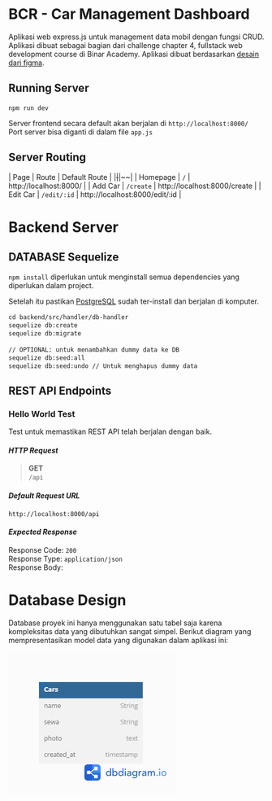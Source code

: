 # BCR - Car Management Dashboard

Aplikasi web express.js untuk management data mobil dengan fungsi CRUD. Aplikasi dibuat sebagai bagian dari challenge chapter 4, fullstack web development course di Binar Academy. Aplikasi dibuat berdasarkan [desain dari figma](https://www.figma.com/file/H6xTtBW9Kzlf09nYnitvbH/BCR---Car-Management-Dashboard?type=design&node-id=18344-7128&mode=design).


## Running Server

    npm run dev

Server frontend secara default akan berjalan di `http://localhost:8000/`  
Port server bisa diganti di dalam file `app.js`  

## Server Routing
| Page | Route | Default Route |
|~~|~~|~~|
| Homepage | `/` | http://localhost:8000/ |
| Add Car | `/create` | http://localhost:8000/create |
| Edit Car | `/edit/:id` | http://localhost:8000/edit/:id |
 
 

# Backend Server
## DATABASE Sequelize

    
`npm install` diperlukan untuk menginstall semua dependencies yang diperlukan dalam project.
    
Setelah itu pastikan [PostgreSQL](https://www.postgresql.org/download/) sudah ter-install dan berjalan di komputer. 

    cd backend/src/handler/db-handler
    sequelize db:create
    sequelize db:migrate
    
    // OPTIONAL: untuk menambahkan dummy data ke DB
    sequelize db:seed:all
    sequelize db:seed:undo // Untuk menghapus dummy data

## REST API Endpoints
### Hello World Test

Test untuk memastikan REST API telah berjalan dengan baik.

#### *HTTP Request*
> **GET**   
> `/api`

#### *Default Request URL*

    http://localhost:8000/api

#### *Expected Response*
Response Code: `200`  
Response Type: `application/json`  
Response Body:  

# Database Design

Database proyek ini hanya menggunakan satu tabel saja karena kompleksitas data yang dibutuhkan sangat simpel. Berikut diagram yang mempresentasikan model data yang digunakan dalam aplikasi ini:
  
![Diagram model data yang digunakan](./Cars.png) 
